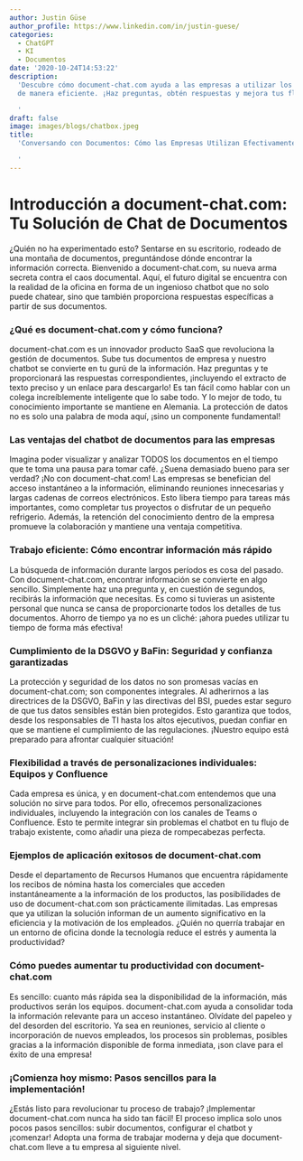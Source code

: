 ```yaml
---
author: Justin Güse
author_profile: https://www.linkedin.com/in/justin-guese/
categories:
  - ChatGPT
  - KI
  - Documentos
date: '2020-10-24T14:53:22'
description:
  'Descubre cómo document-chat.com ayuda a las empresas a utilizar los documentos
  de manera eficiente. ¡Haz preguntas, obtén respuestas y mejora tus flujos de trabajo!

  '
draft: false
image: images/blogs/chatbox.jpeg
title:
  'Conversando con Documentos: Cómo las Empresas Utilizan Efectivamente Dokuchat.de

  '
---
```


# Introducción a document-chat.com: Tu Solución de Chat de Documentos

¿Quién no ha experimentado esto? Sentarse en su escritorio, rodeado de una montaña de documentos, preguntándose dónde encontrar la información correcta. Bienvenido a document-chat.com, su nueva arma secreta contra el caos documental. Aquí, el futuro digital se encuentra con la realidad de la oficina en forma de un ingenioso chatbot que no solo puede chatear, sino que también proporciona respuestas específicas a partir de sus documentos.

### ¿Qué es document-chat.com y cómo funciona?

document-chat.com es un innovador producto SaaS que revoluciona la gestión de documentos. Sube tus documentos de empresa y nuestro chatbot se convierte en tu gurú de la información. Haz preguntas y te proporcionará las respuestas correspondientes, ¡incluyendo el extracto de texto preciso y un enlace para descargarlo! Es tan fácil como hablar con un colega increíblemente inteligente que lo sabe todo. Y lo mejor de todo, tu conocimiento importante se mantiene en Alemania. La protección de datos no es solo una palabra de moda aquí, ¡sino un componente fundamental!

### Las ventajas del chatbot de documentos para las empresas

Imagina poder visualizar y analizar TODOS los documentos en el tiempo que te toma una pausa para tomar café. ¿Suena demasiado bueno para ser verdad? ¡No con document-chat.com! Las empresas se benefician del acceso instantáneo a la información, eliminando reuniones innecesarias y largas cadenas de correos electrónicos. Esto libera tiempo para tareas más importantes, como completar tus proyectos o disfrutar de un pequeño refrigerio. Además, la retención del conocimiento dentro de la empresa promueve la colaboración y mantiene una ventaja competitiva.

### Trabajo eficiente: Cómo encontrar información más rápido

La búsqueda de información durante largos períodos es cosa del pasado. Con document-chat.com, encontrar información se convierte en algo sencillo. Simplemente haz una pregunta y, en cuestión de segundos, recibirás la información que necesitas. Es como si tuvieras un asistente personal que nunca se cansa de proporcionarte todos los detalles de tus documentos. Ahorro de tiempo ya no es un cliché: ¡ahora puedes utilizar tu tiempo de forma más efectiva!

### Cumplimiento de la DSGVO y BaFin: Seguridad y confianza garantizadas

La protección y seguridad de los datos no son promesas vacías en document-chat.com; son componentes integrales. Al adherirnos a las directrices de la DSGVO, BaFin y las directivas del BSI, puedes estar seguro de que tus datos sensibles están bien protegidos. Esto garantiza que todos, desde los responsables de TI hasta los altos ejecutivos, puedan confiar en que se mantiene el cumplimiento de las regulaciones. ¡Nuestro equipo está preparado para afrontar cualquier situación!

### Flexibilidad a través de personalizaciones individuales: Equipos y Confluence

Cada empresa es única, y en document-chat.com entendemos que una solución no sirve para todos. Por ello, ofrecemos personalizaciones individuales, incluyendo la integración con los canales de Teams o Confluence. Esto te permite integrar sin problemas el chatbot en tu flujo de trabajo existente, como añadir una pieza de rompecabezas perfecta.

### Ejemplos de aplicación exitosos de document-chat.com

Desde el departamento de Recursos Humanos que encuentra rápidamente los recibos de nómina hasta los comerciales que acceden instantáneamente a la información de los productos, las posibilidades de uso de document-chat.com son prácticamente ilimitadas. Las empresas que ya utilizan la solución informan de un aumento significativo en la eficiencia y la motivación de los empleados. ¿Quién no querría trabajar en un entorno de oficina donde la tecnología reduce el estrés y aumenta la productividad?

### Cómo puedes aumentar tu productividad con document-chat.com

Es sencillo: cuanto más rápida sea la disponibilidad de la información, más productivos serán los equipos. document-chat.com ayuda a consolidar toda la información relevante para un acceso instantáneo. Olvídate del papeleo y del desorden del escritorio. Ya sea en reuniones, servicio al cliente o incorporación de nuevos empleados, los procesos sin problemas, posibles gracias a la información disponible de forma inmediata, ¡son clave para el éxito de una empresa!

### ¡Comienza hoy mismo: Pasos sencillos para la implementación!

¿Estás listo para revolucionar tu proceso de trabajo? ¡Implementar document-chat.com nunca ha sido tan fácil! El proceso implica solo unos pocos pasos sencillos: subir documentos, configurar el chatbot y ¡comenzar! Adopta una forma de trabajar moderna y deja que document-chat.com lleve a tu empresa al siguiente nivel.
